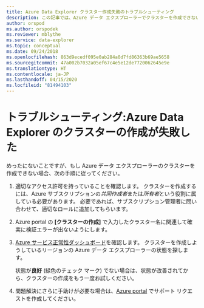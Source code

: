 ```yaml
---
title: Azure Data Explorer クラスター作成失敗のトラブルシューティング
description: この記事では、Azure データ エクスプローラーでクラスターを作成できない問題を解消する手順について説明します。
author: orspod
ms.author: orspodek
ms.reviewer: mblythe
ms.service: data-explorer
ms.topic: conceptual
ms.date: 09/24/2018
ms.openlocfilehash: 863d9ecedf095e0ab284a0d7fd86363b69ae5658
ms.sourcegitcommit: 47a002b7032a05ef67c4e5e12de7720062645e9e
ms.translationtype: HT
ms.contentlocale: ja-JP
ms.lasthandoff: 04/15/2020
ms.locfileid: "81494103"
---
```

# <a name="troubleshoot-failed-cluster-creation-of-azure-data-explorer"></a>トラブルシューティング:Azure Data Explorer のクラスターの作成が失敗した

めったにないことですが、もし Azure データ エクスプローラーのクラスターを作成できない場合、次の手順に従ってください。

1. 適切なアクセス許可を持っていることを確認します。 クラスターを作成するには、Azure サブスクリプションの*共同作成者*または*所有者*という役割に属している必要があります。 必要であれば、サブスクリプション管理者に問い合わせて、適切なロールに追加してもらいます。

1. Azure portal の **[クラスターの作成]** で入力したクラスター名に関連して確実に検証エラーが出ないようにします。

1. [Azure サービス正常性ダッシュボード](https://azure.microsoft.com/status/)を確認します。 クラスターを作成しようしているリージョンの Azure データ エクスプローラーの状態を探します。

    状態が**良好** (緑色のチェック マーク) でない場合は、状態が改善されてから、クラスターの作成をもう一度お試しください。

1. 問題解決にさらに手助けが必要な場合は、[Azure portal](https://portal.azure.com/#blade/Microsoft_Azure_Support/HelpAndSupportBlade/overview) でサポート リクエストを作成してください。
